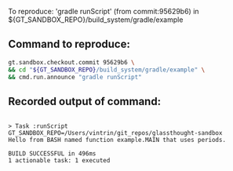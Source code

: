 To reproduce: 'gradle runScript' (from commit:95629b6) in ${GT_SANDBOX_REPO}/build_system/gradle/example


## Command to reproduce:
```bash
gt.sandbox.checkout.commit 95629b6 \
&& cd "${GT_SANDBOX_REPO}/build_system/gradle/example" \
&& cmd.run.announce "gradle runScript"
```

## Recorded output of command:
```

> Task :runScript
GT_SANDBOX_REPO=/Users/vintrin/git_repos/glassthought-sandbox
Hello from BASH named function example.MAIN that uses periods.

BUILD SUCCESSFUL in 496ms
1 actionable task: 1 executed
```

